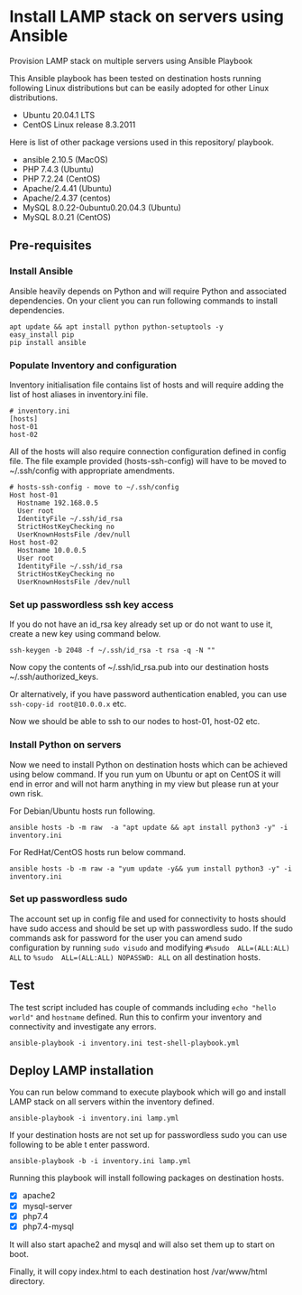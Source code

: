 # Install LAMP stack on servers using Ansible
Provision LAMP stack on multiple servers using Ansible Playbook

This Ansible playbook has been tested on destination hosts running following Linux distributions but can be easily adopted for other Linux distributions.

* Ubuntu 20.04.1 LTS
* CentOS Linux release 8.3.2011

Here is list of other package versions used in this repository/ playbook.

* ansible 2.10.5 (MacOS)
* PHP 7.4.3 (Ubuntu)
* PHP 7.2.24 (CentOS)
* Apache/2.4.41 (Ubuntu)
* Apache/2.4.37 (centos)
* MySQL 8.0.22-0ubuntu0.20.04.3 (Ubuntu)
* MySQL 8.0.21 (CentOS)

## Pre-requisites
### Install Ansible
Ansible heavily depends on Python and will require Python and associated dependencies. On your client you can run following commands to install dependencies.
```
apt update && apt install python python-setuptools -y
easy_install pip
pip install ansible
```
### Populate Inventory and configuration
Inventory initialisation file contains list of hosts and will require adding the list of host aliases in inventory.ini file.
```
# inventory.ini
[hosts]
host-01
host-02
```
All of the hosts will also require connection configuration defined in config file. The file example provided (hosts-ssh-config) will have to be moved to ~/.ssh/config with appropriate amendments.

```
# hosts-ssh-config - move to ~/.ssh/config
Host host-01
  Hostname 192.168.0.5
  User root
  IdentityFile ~/.ssh/id_rsa
  StrictHostKeyChecking no
  UserKnownHostsFile /dev/null
Host host-02
  Hostname 10.0.0.5
  User root
  IdentityFile ~/.ssh/id_rsa
  StrictHostKeyChecking no
  UserKnownHostsFile /dev/null
```

### Set up passwordless ssh key access
If you do not have an id_rsa key already set up or do not want to use it, create a new key using command below.

```ssh-keygen -b 2048 -f ~/.ssh/id_rsa -t rsa -q -N ""```

Now copy the contents of ~/.ssh/id_rsa.pub into our destination hosts ~/.ssh/authorized_keys.

Or alternatively, if you have password authentication enabled, you can use ```ssh-copy-id root@10.0.0.x``` etc.

Now we should be able to ssh to our nodes to host-01, host-02 etc.

### Install Python on servers
Now we need to install Python on destination hosts which can be achieved using below command. If you run yum on Ubuntu or apt on CentOS it will end in error and will not harm anything in my view but please run at your own risk. 

For Debian/Ubuntu hosts run following.

```ansible hosts -b -m raw  -a "apt update && apt install python3 -y" -i inventory.ini```

For RedHat/CentOS hosts run below command.

```ansible hosts -b -m raw -a "yum update -y&& yum install python3 -y" -i inventory.ini```

### Set up passwordless sudo
The account set up in config file and used for connectivity to hosts should have sudo access and should be set up with passwordless sudo. If the sudo commands ask for password for the user you can amend sudo configuration by running ```sudo visudo``` and modifying ```#%sudo	ALL=(ALL:ALL) ALL``` to ```%sudo  ALL=(ALL:ALL) NOPASSWD: ALL``` on all destination hosts.

## Test
The test script included has couple of commands including ```echo "hello world"``` and ```hostname``` defined. Run this to confirm your inventory and connectivity and investigate any errors.

```ansible-playbook -i inventory.ini test-shell-playbook.yml```

## Deploy LAMP installation
You can run below command to execute playbook which will go and install LAMP stack on all servers within the inventory defined.

```ansible-playbook -i inventory.ini lamp.yml```

If your destination hosts are not set up for passwordless sudo you can use following to be able t enter password.

```ansible-playbook -b -i inventory.ini lamp.yml```

Running this playbook will install following packages on destination hosts.
- [x] apache2
- [x] mysql-server
- [x] php7.4
- [x] php7.4-mysql

It will also start apache2 and mysql and will also set them up to start on boot.

Finally, it will copy index.html to each destination host /var/www/html directory.
